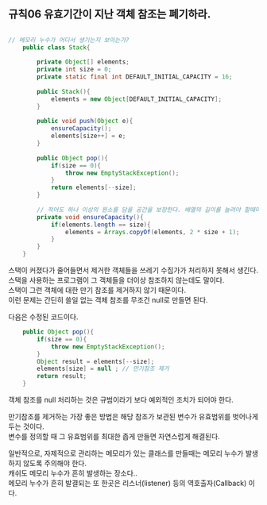 
## 규칙06 유효기간이 지난 객체 참조는 폐기하라.

```java

// 메모리 누수가 어디서 생기는지 보이는가?
	public class Stack{
	
		private Object[] elements;
		private int size = 0;
		private static final int DEFAULT_INITIAL_CAPACITY = 16;
		
		public Stack(){
			elements = new Object[DEFAULT_INITIAL_CAPACITY];	
		}	
	
		public void push(Object e){
			ensureCapacity();
			elements[size++] = e;	
		}
		
		public Object pop(){
			if(size == 0){
				throw new EmptyStackException();	
			}
			return elements[--size];
		}
		
		// 적어도 하나 이상의 원소를 담을 공간을 보장한다. 배열의 길이를 늘려야 할때마다 대략 두배씩 늘린다.
		private void ensureCapacity(){
			if(elements.length == size){
				elements = Arrays.copyOf(elements, 2 * size + 1);	
			}	
		}
	}

```

스택이 커졌다가 줄어들면서 제거한 객체들을 쓰레기 수집가가 처리하지 못해서 생긴다.  
스택을 사용하는 프로그램이 그 객체들을 더이상 참조하지 않는데도 말이다.  
스택이 그런 객체에 대한 만기 참조를 제거하지 않기 때문이다.  
이런 문제는 간딘히 쓸일 없는 객체 참조를 무조건 null로 만들면 된다.  

다음은 수정된 코드이다.  

```java
	public Object pop(){
		if(size == 0){
			throw new EmptyStackException();	
		}
		Object result = elements[--size];
		elements[size] = null ; // 만기참조 제거
		return result;
	}
```


객체 참조를 null 처리하는 것은 규범이라기 보다 예외적인 조치가 되어야 한다.  

만기참조를 제거하는 가장 좋은 방법은 해당 참조가 보관된 변수가 유효범위를 벗어나게 두는 것이다.  
변수를 정의할 때 그 유효범위를 최대한 좁게 만들면 자연스럽게 해결된다.  


일반적으로, 자제적으로 관리하는 메모리가 있는 클래스를 만들때는 메모리 누수가 발생하지 않도록 주의해야 한다.   
캐쉬도 메모리 누수가 흔히 발생하는 장소다..  
메모리 누수가 흔히 발결되는 또 한곳은 리스너(listener) 등의 역호출자(Callback) 이다.  

